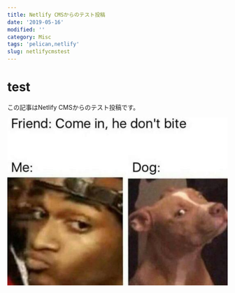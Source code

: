 ```yaml
---
title: Netlify CMSからのテスト投稿
date: '2019-05-16'
modified: ''
category: Misc
tags: 'pelican,netlify'
slug: netlifycmstest
---
```

# test

この記事はNetlify CMSからのテスト投稿です。  

![test](/../../../images/tumblr_inline_ovcrrtwwyg1tui8uv_540.jpg)
